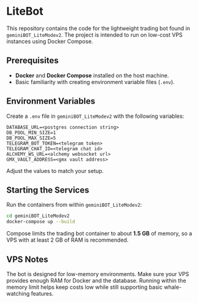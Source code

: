 # LiteBot

This repository contains the code for the lightweight trading bot found in `geminiBOT_LiteModev2`. The project is intended to run on low-cost VPS instances using Docker Compose.

## Prerequisites

- **Docker** and **Docker Compose** installed on the host machine.
- Basic familiarity with creating environment variable files (`.env`).

## Environment Variables

Create a `.env` file in `geminiBOT_LiteModev2` with the following variables:

```
DATABASE_URL=<postgres connection string>
DB_POOL_MIN_SIZE=1
DB_POOL_MAX_SIZE=5
TELEGRAM_BOT_TOKEN=<telegram token>
TELEGRAM_CHAT_ID=<telegram chat id>
ALCHEMY_WS_URL=<alchemy websocket url>
GMX_VAULT_ADDRESS=<gmx vault address>
```

Adjust the values to match your setup.

## Starting the Services

Run the containers from within `geminiBOT_LiteModev2`:

```bash
cd geminiBOT_LiteModev2
docker-compose up --build
```

Compose limits the trading bot container to about **1.5&nbsp;GB** of memory, so a VPS with at least 2&nbsp;GB of RAM is recommended.

## VPS Notes

The bot is designed for low-memory environments. Make sure your VPS provides enough RAM for Docker and the database. Running within the memory limit helps keep costs low while still supporting basic whale-watching features.

